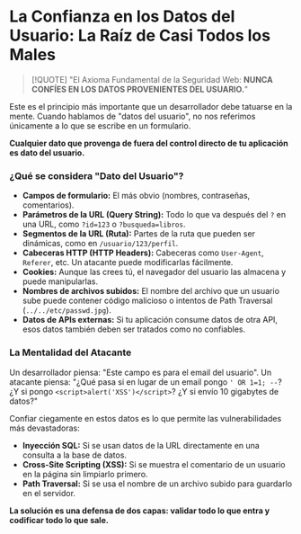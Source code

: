 # La Confianza en los Datos del Usuario: La Raíz de Casi Todos los Males

> [!QUOTE] "El Axioma Fundamental de la Seguridad Web: **NUNCA CONFÍES EN LOS DATOS PROVENIENTES DEL USUARIO.**"

Este es el principio más importante que un desarrollador debe tatuarse en la mente. Cuando hablamos de "datos del usuario", no nos referimos únicamente a lo que se escribe en un formulario.

**Cualquier dato que provenga de fuera del control directo de tu aplicación es dato del usuario.**

### ¿Qué se considera "Dato del Usuario"?

-   **Campos de formulario:** El más obvio (nombres, contraseñas, comentarios).
-   **Parámetros de la URL (Query String):** Todo lo que va después del `?` en una URL, como `?id=123` o `?busqueda=libros`.
-   **Segmentos de la URL (Ruta):** Partes de la ruta que pueden ser dinámicas, como en `/usuario/123/perfil`.
-   **Cabeceras HTTP (HTTP Headers):** Cabeceras como `User-Agent`, `Referer`, etc. Un atacante puede modificarlas fácilmente.
-   **Cookies:** Aunque las crees tú, el navegador del usuario las almacena y puede manipularlas.
-   **Nombres de archivos subidos:** El nombre del archivo que un usuario sube puede contener código malicioso o intentos de Path Traversal (`../../etc/passwd.jpg`).
-   **Datos de APIs externas:** Si tu aplicación consume datos de otra API, esos datos también deben ser tratados como no confiables.

### La Mentalidad del Atacante

Un desarrollador piensa: "Este campo es para el email del usuario".
Un atacante piensa: "¿Qué pasa si en lugar de un email pongo `' OR 1=1; --`? ¿Y si pongo `<script>alert('XSS')</script>`? ¿Y si envío 10 gigabytes de datos?"

Confiar ciegamente en estos datos es lo que permite las vulnerabilidades más devastadoras:
-   **Inyección SQL:** Si se usan datos de la URL directamente en una consulta a la base de datos.
-   **Cross-Site Scripting (XSS):** Si se muestra el comentario de un usuario en la página sin limpiarlo primero.
-   **Path Traversal:** Si se usa el nombre de un archivo subido para guardarlo en el servidor.

**La solución es una defensa de dos capas: validar todo lo que entra y codificar todo lo que sale.**